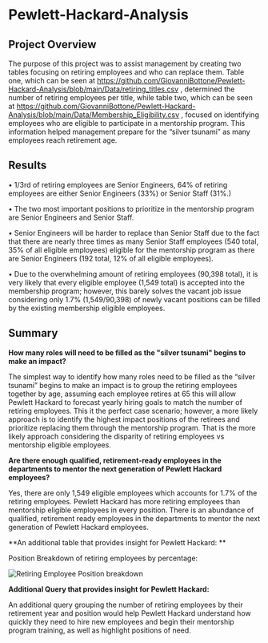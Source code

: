 # Pewlett-Hackard-Analysis

## Project Overview
The purpose of this project was to assist management by creating two tables focusing on retiring employees and who can replace them. Table one, which can be seen at  https://github.com/GiovanniBottone/Pewlett-Hackard-Analysis/blob/main/Data/retiring_titles.csv , determined the number of retiring employees per title, while table two, which can be seen at https://github.com/GiovanniBottone/Pewlett-Hackard-Analysis/blob/main/Data/Membership_Eligibility.csv , focused on identifying employees who are eligible to participate in a mentorship program. This information helped management prepare for the “silver tsunami” as many employees reach retirement age.

## Results

•	1/3rd of retiring employees are Senior Engineers, 64% of retiring employees are either Senior Engineers (33%) or Senior Staff (31%.)

•	The two most important positions to prioritize in the mentorship program are Senior Engineers and Senior Staff. 

•	Senior Engineers will be harder to replace than Senior Staff due to the fact that there are nearly three times as many Senior Staff employees (540 total, 35% of all eligible employees) eligible for the mentorship program as there are Senior Engineers (192 total, 12% of all eligible employees).

•	Due to the overwhelming amount of retiring employees (90,398 total), it is very likely that every eligible employee (1,549 total) is accepted into the membership program; however, this barely solves the vacant job issue considering only 1.7% (1,549/90,398) of newly vacant positions can be filled by the existing membership eligible employees. 


## Summary

**How many roles will need to be filled as the "silver tsunami" begins to make an impact?**

The simplest way to identify how many roles need to be filled as the “silver tsunami” begins to make an impact is to group the retiring employees together by age, assuming each employee retires at 65 this will allow Pewlett Hackard to forecast yearly hiring goals to match the number of retiring employees. This it the perfect case scenario; however, a more likely approach is to identify the highest impact positions of the retirees and prioritize replacing them through the mentorship program. That is the more likely approach considering the disparity of retiring employees vs mentorship eligible employees.

**Are there enough qualified, retirement-ready employees in the departments to mentor the next generation of Pewlett Hackard employees?**

Yes, there are only 1,549 eligible employees which accounts for 1.7% of the retiring employees. Pewlett Hackard has more retiring employees than mentorship eligible employees in every position. There is an abundance of qualified, retirement ready employees in the departments to mentor the next generation of Pewlett Hackard employees.

**An additional table that provides insight for Pewlett Hackard: **

Position Breakdown of retiring employees by percentage:

![Retiring Employee Position breakdown](https://user-images.githubusercontent.com/95371617/153695789-2bfb2533-d113-4a35-b2c3-24f8c68f5803.png)

**Additional Query that provides insight for Pewlett Hackard:**

An additional query grouping the number of retiring employees by their retirement year and position would help Pewlett Hackard understand how quickly they need to hire new employees and begin their mentorship program training, as well as highlight positions of need. 
